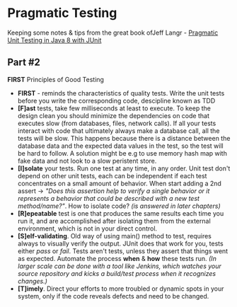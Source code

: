 # Pragmatic Testing

Keeping some notes & tips from the great book ofJeff Langr - [Pragmatic Unit Testing in Java 8 with JUnit](https://pragprog.com/book/utj2/pragmatic-unit-testing-in-java-8-with-junit)

## Part #2

**FIRST** Principles of Good Testing

  * **FIRST** - reminds the characteristics of quality tests. Write the unit tests before you write the corresponding code, descipline known as TDD
  * **[F]ast** tests, take few milliseconds at least to execute. 
  To keep the design clean you should minimize the dependencies on code that executes slow (from databases, files, network calls). If all your tests interact with code that ultimately always make a database call, all the tests will be slow. This happens because there is a distance between the database data and the expected data values in the test, so the test will be hard to follow. A solution might be e.g to use memory hash map with fake data and not look to a slow peristent store.
  * **[I]solate** your tests. Run one test at any time, in any order. Unit test don't depend on other unit tests, each can be independent if each test concentrates on a small amount of behavior.
When start adding a 2nd assert -> _"Does this assertion help to verify a single behavior or it represents a behavior that could be described with a new test method/name?"_. How to isolate code? _(is answered in later chapters)_
 * **[R]epeatable** test is one that produces the same results each time you run it, and are accomplished after isolating them from the external environment, which is not in your direct control. 
 * **[S]elf-validating**. Old way of using main() method to test, requires always to visually verify the output. JUnit does that work for you, tests either _pass_ or _fail_. Tests aren't tests, unless they assert that things went as expected. Automate the process __when__ & __how__ these tests run. _(In larger scale can be done with a tool like Jenkins, which watches your source repository and kicks a build/test process when it recognizes changes.)_
 * **[T]imely**. Direct your efforts to more troubled or dynamic spots in your system, only if the code reveals defects and need to be changed.
